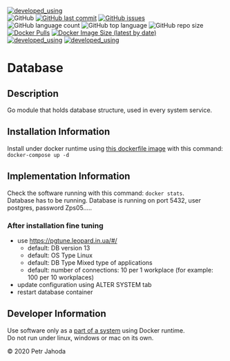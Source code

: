 [![developed_using](https://img.shields.io/badge/developed%20using-Jetbrains%20Goland-lightgrey)](https://www.jetbrains.com/go/)
<br/>
![GitHub](https://img.shields.io/github/license/petrjahoda/database)
[![GitHub last commit](https://img.shields.io/github/last-commit/petrjahoda/database)](https://github.com/petrjahoda/database/commits/master)
[![GitHub issues](https://img.shields.io/github/issues/petrjahoda/database)](https://github.com/petrjahoda/database/issues)
<br/>
![GitHub language count](https://img.shields.io/github/languages/count/petrjahoda/database)
![GitHub top language](https://img.shields.io/github/languages/top/petrjahoda/database)
![GitHub repo size](https://img.shields.io/github/repo-size/petrjahoda/database)
<br/>
[![Docker Pulls](https://img.shields.io/docker/pulls/petrjahoda/database)](https://hub.docker.com/r/petrjahoda/database)
[![Docker Image Size (latest by date)](https://img.shields.io/docker/image-size/petrjahoda/database?sort=date)](https://hub.docker.com/r/petrjahoda/database/tags)
<br/>
[![developed_using](https://img.shields.io/badge/database-PostgreSQL-red)](https://www.postgresql.org) [![developed_using](https://img.shields.io/badge/runtime-Docker-red)](https://www.docker.com)

# Database

## Description
Go module that holds database structure, used in every system service.

## Installation Information
Install under docker runtime using [this dockerfile image](https://github.com/petrjahoda/system/tree/master/latest) with this command: ```docker-compose up -d```

## Implementation Information
Check the software running with this command: ```docker stats```. <br/>
Database has to be running.
Database is running on port 5432, user postgres, password Zps05.....

### After installation fine tuning
- use https://pgtune.leopard.in.ua/#/
    - default: DB version 13
    - default: OS Type Linux
    - default: DB Type Mixed type of applications
    - default: number of connections: 10 per 1 workplace (for example: 100 per 10 workplaces)
- update configuration using ALTER SYSTEM tab
- restart database container        
        
## Developer Information
Use software only as a [part of a system](https://github.com/petrjahoda/system) using Docker runtime.<br/>
Do not run under linux, windows or mac on its own.


© 2020 Petr Jahoda

